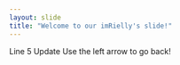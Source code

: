 ```yaml
---
layout: slide
title: "Welcome to our imRielly's slide!"
---
```

Line 5 Update
Use the left arrow to go back!